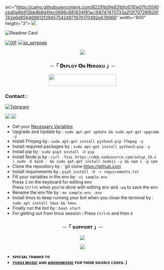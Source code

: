  src="https://camo.githubusercontent.com/82291b0fe831bfc6781e07fc5090cbd0a8b912bb8b8d4fec0696c881834f81ac/68747470733a2f2f70726f626f742e6d656469612f394575424971676170492e676966" width="800" height="3">
<img src="https://user-images.githubusercontent.com/73097560/115834477-dbab4500-a447-11eb-908a-139a6edaec5c.gif">

![Readme Card](https://github-readme-stats.vercel.app/api/pin/?username=Venom-TEST-BOTS&repo=Lily2.0_Repo&theme=flag-india)

[![GIF](https://github.com/Venom-TEST-BOTS/blob/main/Venom-TEST-BOTS.gif)](https://github.com/Venom-TEST-BOTS)
   [![xᴅ_ɴᴇᴛᴡᴏʀᴋ](https://github-stats-alpha.vercel.app/api?username=Venom-TEST-BOTS "Lily2.0_Repo")](https://github-stats-alpha.vercel.app/api?username=Venom-TEST-BOTS "Lily2.0_Repo")

<p align="center">
  <img src="https://graph.org/file/1f05ea59a08727a9ea01e.jpg">
</p>


<h3 align="center">
    ─「 𝐃ᴇᴩʟᴏʏ 𝐎ɴ 𝐇ᴇʀᴏᴋᴜ 」─
</h3>


<p align="center"><a href="https://dashboard.heroku.com/new?template=https://github.com/Srimanta2003/Lily2.0_Repo"> <img src="https://img.shields.io/badge/𝐃ᴇᴘʟᴏʏ%20𝐎ɴ%20𝐇ᴇʀᴏᴋᴜ-azure?style=for-the-badge&logo=heroku" width="220" height="38.45"/></a></p>



### Contact :
<a href="https://t.me/M3_4_U"><img title="Telegram" src="https://img.shields.io/badge/Telegram-%23000000.svg?&style=for-the-badge&logo=telegram&logoColor=61DAFB"></a>

<img src="https://user-images.githubusercontent.com/73097560/115834477-dbab4500-a447-11eb-908a-139a6edaec5c.gif"> 

<img src="https://user-images.githubusercontent.com/73097560/115834477-dbab4500-a447-11eb-908a-139a6edaec5c.gif">

- Get your [Necessary Variables](https://github.com/Venom-TEST-BOTS/Lily2.0_Repo)
- Upgrade and Update by :
`sudo apt-get update && sudo apt-get upgrade -y`
- Install Ffmpeg by :
`sudo apt-get install python3-pip ffmpeg -y`
- Install required packages by :
`sudo apt-get install python3-pip -y`
- Install pip by :
`sudo pip3 install -U pip`
- Install Node js by :
`curl -fssL https://deb.nodesource.com/setup_19.x | sudo -E bash - && sudo apt-get install nodejs -y && npm i -g npm`
- Clone the repository by :
`git clone https://github.com
- Install requirements by :
`pip3 install -U -r requirements.txt`
- Fill your variables in the env by :
`vi sample.env`<br>
Press `I` on the keyboard for editing env<br>
Press `Ctrl+C` when you're done with editing env and `:wq` to save the env<br>
- Rename the env file by :
`mv sample.env .env`
- Install tmux to keep running your bot when you close the terminal by :
`sudo apt install tmux && tmux`
- Finally run the bot by :
`bash start`
- For getting out from tmux session : Press `Ctrl+b` and then `d`<br>


<h3 align="center">
    ─「 sᴜᴩᴩᴏʀᴛ 」─
</h3>

<p align="center">
<a href="https://github.com/Venom-TEST-BOTS"><img src="https://img.shields.io/badge/-Support%20Group-blue.svg?style=for-the-badge&logo=Telegram"></a>
</p>

<p align="center">
<a href="(https://t.me/thecchub"><img src="https://img.shields.io/badge/-Support%20Channel-blue.svg?style=for-the-badge&logo=Telegram"></a>
</p>


- <b> sᴘᴇᴄɪᴀʟ ᴛʜᴀɴᴋs ᴛᴏ
- [ʏᴜᴋᴋɪ ᴍᴜsɪᴄ](https://github.com/TeamYukki/YukkiMusicBot) ᴀɴᴅ [ᴀɴᴏɴxᴍᴜsɪᴄ](https://github.com/AnonymousX1025/AnonXMusic) ғᴏʀ ᴛʜᴇɪʀ sᴏᴜʀᴄᴇ ᴄᴏᴅᴇs.
) </b>
